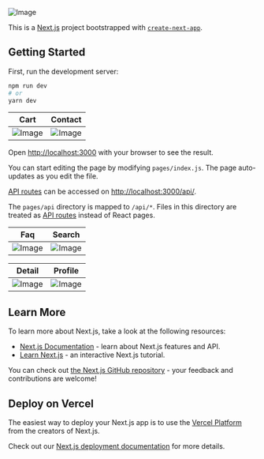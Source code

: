 ![Image](https://github.com/diina-gh/store/blob/main/public/images/app/image1.gif)


This is a [Next.js](https://nextjs.org/) project bootstrapped with [`create-next-app`](https://github.com/vercel/next.js/tree/canary/packages/create-next-app).

## Getting Started

First, run the development server:

```bash
npm run dev
# or
yarn dev
```

Cart             |  Contact
:-------------------------:|:-------------------------:
![Image](https://github.com/diina-gh/store/blob/main/public/images/app/image2.png)  |  ![Image](https://github.com/diina-gh/store/blob/main/public/images/app/image3.png)


Open [http://localhost:3000](http://localhost:3000) with your browser to see the result.

You can start editing the page by modifying `pages/index.js`. The page auto-updates as you edit the file.

[API routes](https://nextjs.org/docs/api-routes/introduction) can be accessed on [http://localhost:3000/api/](http://localhost:3000/api/).

The `pages/api` directory is mapped to `/api/*`. Files in this directory are treated as [API routes](https://nextjs.org/docs/api-routes/introduction) instead of React pages.


Faq             |  Search
:-------------------------:|:-------------------------:
![Image](https://github.com/diina-gh/store/blob/main/public/images/app/image4.png)  |  ![Image](https://github.com/diina-gh/store/blob/main/public/images/app/image5.png)


Detail             |  Profile
:-------------------------:|:-------------------------:
![Image](https://github.com/diina-gh/store/blob/main/public/images/app/image6.png)  |  ![Image](https://github.com/diina-gh/store/blob/main/public/images/app/image7.png)


## Learn More

To learn more about Next.js, take a look at the following resources:

- [Next.js Documentation](https://nextjs.org/docs) - learn about Next.js features and API.
- [Learn Next.js](https://nextjs.org/learn) - an interactive Next.js tutorial.

You can check out [the Next.js GitHub repository](https://github.com/vercel/next.js/) - your feedback and contributions are welcome!

## Deploy on Vercel

The easiest way to deploy your Next.js app is to use the [Vercel Platform](https://vercel.com/new?utm_medium=default-template&filter=next.js&utm_source=create-next-app&utm_campaign=create-next-app-readme) from the creators of Next.js.

Check out our [Next.js deployment documentation](https://nextjs.org/docs/deployment) for more details.

